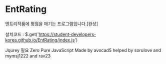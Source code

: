 # EntRating
엔트리작품에 평점을 매기는 프로그램입니다.[완성]

설치코드 : $.get('https://student-developers-korea.github.io/EntRating/index.js')

Jqurey 필요 Zero
Pure JavaScript
Made by avocad5
helped by sorulove and mymsj1222 and rav23
